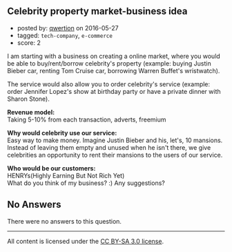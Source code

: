 ## Celebrity property market-business idea

- posted by: [qwertion](https://stackexchange.com/users/8526379/qwertion) on 2016-05-27
- tagged: `tech-company`, `e-commerce`
- score: 2


I am starting with a business on creating a online market, where you would be able to buy/rent/borrow celebrity's property (example: buying Justin Bieber car, renting Tom Cruise car, borrowing Warren Buffet's wristwatch). 

The service would also allow you to order celebrity's service (example: order Jennifer Lopez's show at birthday party or have a private dinner with Sharon Stone).  

**Revenue model:** <br />
Taking 5-10% from each transaction, adverts, freemium 
  
**Why would celebrity use our service:**<br /> Easy way to make money. Imagine Justin Bieber and his, let's, 10 mansions. Instead of leaving them empty and unused when he isn't there, we give celebrities an opportunity to rent their mansions to the users of our service.  

**Who would be our customers:**<br /> HENRYs(Highly Earning But Not Rich Yet)  
What do you think of my business? :)  Any suggestions?

## No Answers

There were no answers to this question.


---

All content is licensed under the [CC BY-SA 3.0 license](https://creativecommons.org/licenses/by-sa/3.0/).
